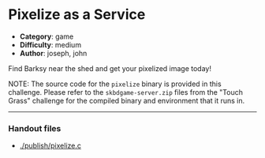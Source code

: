 Pixelize as a Service
======================

- **Category**: game
- **Difficulty**: medium
- **Author**: joseph, john

Find Barksy near the shed and get your pixelized image today!

NOTE: The source code for the `pixelize` binary is provided in this challenge. Please refer to the `skbdgame-server.zip` files from the "Touch Grass" challenge for the compiled binary and environment that it runs in.

---

### Handout files

- [./publish/pixelize.c](./publish/pixelize.c)
